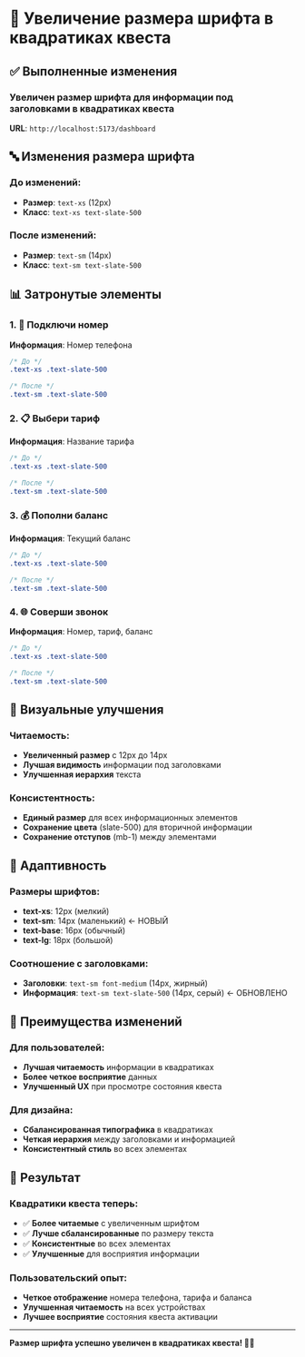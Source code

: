 # 📝 Увеличение размера шрифта в квадратиках квеста

## ✅ Выполненные изменения

### Увеличен размер шрифта для информации под заголовками в квадратиках квеста

**URL**: `http://localhost:5173/dashboard`

## 🔤 Изменения размера шрифта

### До изменений:
- **Размер**: `text-xs` (12px)
- **Класс**: `text-xs text-slate-500`

### После изменений:
- **Размер**: `text-sm` (14px)
- **Класс**: `text-sm text-slate-500`

## 📊 Затронутые элементы

### 1. 📱 Подключи номер
**Информация**: Номер телефона
```css
/* До */
.text-xs .text-slate-500

/* После */
.text-sm .text-slate-500
```

### 2. 📋 Выбери тариф
**Информация**: Название тарифа
```css
/* До */
.text-xs .text-slate-500

/* После */
.text-sm .text-slate-500
```

### 3. 💰 Пополни баланс
**Информация**: Текущий баланс
```css
/* До */
.text-xs .text-slate-500

/* После */
.text-sm .text-slate-500
```

### 4. 🌐 Соверши звонок
**Информация**: Номер, тариф, баланс
```css
/* До */
.text-xs .text-slate-500

/* После */
.text-sm .text-slate-500
```

## 🎨 Визуальные улучшения

### Читаемость:
- **Увеличенный размер** с 12px до 14px
- **Лучшая видимость** информации под заголовками
- **Улучшенная иерархия** текста

### Консистентность:
- **Единый размер** для всех информационных элементов
- **Сохранение цвета** (slate-500) для вторичной информации
- **Сохранение отступов** (mb-1) между элементами

## 📱 Адаптивность

### Размеры шрифтов:
- **text-xs**: 12px (мелкий)
- **text-sm**: 14px (маленький) ← НОВЫЙ
- **text-base**: 16px (обычный)
- **text-lg**: 18px (большой)

### Соотношение с заголовками:
- **Заголовки**: `text-sm font-medium` (14px, жирный)
- **Информация**: `text-sm text-slate-500` (14px, серый) ← ОБНОВЛЕНО

## 🎯 Преимущества изменений

### Для пользователей:
- **Лучшая читаемость** информации в квадратиках
- **Более четкое восприятие** данных
- **Улучшенный UX** при просмотре состояния квеста

### Для дизайна:
- **Сбалансированная типографика** в квадратиках
- **Четкая иерархия** между заголовками и информацией
- **Консистентный стиль** во всех элементах

## 🚀 Результат

### Квадратики квеста теперь:
- ✅ **Более читаемые** с увеличенным шрифтом
- ✅ **Лучше сбалансированные** по размеру текста
- ✅ **Консистентные** во всех элементах
- ✅ **Улучшенные** для восприятия информации

### Пользовательский опыт:
- **Четкое отображение** номера телефона, тарифа и баланса
- **Улучшенная читаемость** на всех устройствах
- **Лучшее восприятие** состояния квеста активации

---

**Размер шрифта успешно увеличен в квадратиках квеста! 📝✨**
